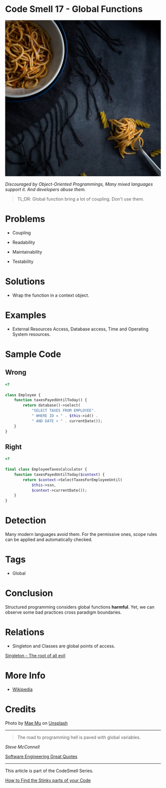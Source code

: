 # Code Smell 17 - Global Functions

![Code Smell 17 - Global Functions](Code%20Smell%2017%20-%20Global%20Functions.jpg)

*Discouraged by Object-Oriented Programmings, Many mixed languages support it. And developers abuse them.*

> TL;DR: Global function bring a lot of coupling. Don't use them.

# Problems

- Coupling

- Readability

- Maintainability

- Testability

# Solutions

- Wrap the function in a context object.

# Examples

- External Resources Access, Database access, Time and Operating System resources.

# Sample Code

## Wrong

[Gist Url]: # (https://gist.github.com/mcsee/4713b63031ad073d46701b7b4c81b028)
```php
<?

class Employee {
    function taxesPayedUntilToday() {
        return database()->select(
            "SELECT TAXES FROM EMPLOYEE".
            " WHERE ID = " . $this->id() .
            " AND DATE < " . currentDate());
    }
}
```

## Right

[Gist Url]: # (https://gist.github.com/mcsee/74d9534ee563afc1fdf766b90115fb10)
```php
<?

final class EmployeeTaxesCalculator {
    function taxesPayedUntilToday($context) {
        return $context->SelectTaxesForEmployeeUntil(
            $this->ssn,
            $context->currentDate());
    }
}
```

# Detection

Many modern languages avoid them. For the permissive ones, scope rules can be applied and automatically checked.

# Tags

- Global

# Conclusion

Structured programming considers global functions **harmful**. Yet, we can observe some bad practices cross paradigm boundaries.

# Relations

- Singleton and Classes are global points of access.

[Singleton - The root of all evil](https://github.com/mcsee/Software-Design-Articles/tree/main/Articles/Theory/Singleton%20-%20The%20root%20of%20all%20evil/readme.md)

# More Info

- [Wikipedia](https://en.wikipedia.org/wiki/Global_variable)

# Credits

Photo by [Mae Mu](https://unsplash.com/@picoftasty) on [Unsplash](https://unsplash.com/s/photos/spaghetti)

* * *

> The road to programming hell is paved with global variables.

_Steve McConnell_

[Software Engineering Great Quotes](https://github.com/mcsee/Software-Design-Articles/tree/main/Articles/Quotes/Software%20Engineering%20Great%20Quotes/readme.md)

* * *

This article is part of the CodeSmell Series.

[How to Find the Stinky parts of your Code](https://github.com/mcsee/Software-Design-Articles/tree/main/Articles/Code%20Smells/How%20to%20Find%20the%20Stinky%20parts%20of%20your%20Code/readme.md)

